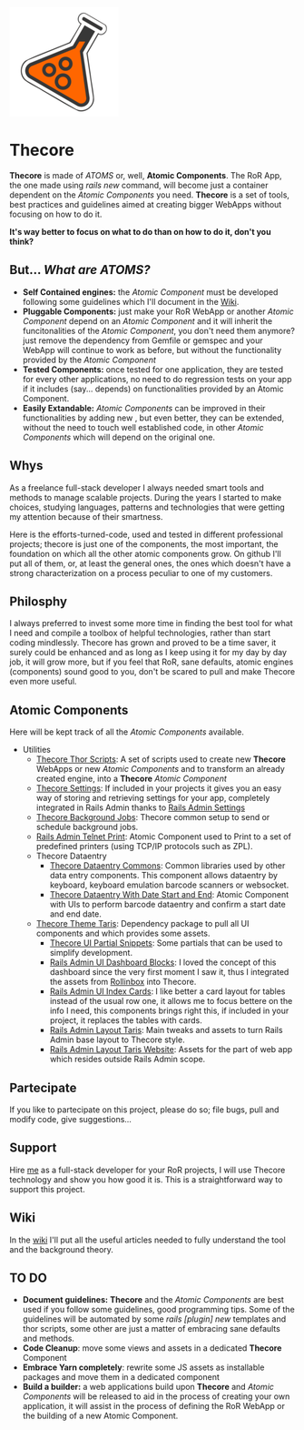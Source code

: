![Thecore Logo](https://github.com/gabrieletassoni/thecore_ui_layout_taris_website/raw/master/app/assets/images/logo.png)
# Thecore
**Thecore** is made of _ATOMS_ or, well, **Atomic Components**. 
The RoR App, the one made using _rails new_ command, will become just a container dependent on the _Atomic Components_ you need.
**Thecore** is a set of tools, best practices and guidelines aimed at creating bigger WebApps without focusing on how to do it.

**It's way better to focus on what to do than on how to do it, don't you think?**

## But... _What are ATOMS?_
 * **Self Contained engines:** the _Atomic Component_ must be developed following some guidelines which I'll document in the [Wiki](https://github.com/gabrieletassoni/thecore/wiki/Atomic_Component_Guidelines).
 * **Pluggable Components:** just make your RoR WebApp or another _Atomic Component_ depend on an _Atomic Component_ and it will inherit the funcitonalities of the _Atomic Component_, you don't need them anymore? just remove the dependency from Gemfile or gemspec and your WebApp will continue to work as before, but without the functionality provided by the _Atomic Component_
 * **Tested Components:** once tested for one application, they are tested for every other applications, no need to do regression tests on your app if it includes (say... depends) on functionalities provided by an Atomic Component.
 * **Easily Extandable:** _Atomic Components_ can be improved in their functionalities by adding new , but even better, they can be extended, without the need to touch well established code, in other _Atomic Components_ which will depend on the original one.
## Whys
As a freelance full-stack developer I always needed smart tools and methods to manage scalable projects. During the years I started to make choices, studying languages, patterns and technologies that were getting my attention because of their smartness.

Here is the efforts-turned-code, used and tested in different professional projects; thecore is just one of the  components, the most important, the foundation on which all the other atomic components grow. On github I'll put all of them, or, at least the general ones, the ones which doesn't have a strong characterization on a process peculiar to one of my customers.
## Philosphy
I always preferred to invest some more time in finding the best tool for what I need and compile a toolbox of helpful technologies, rather than start coding mindlessly. Thecore has grown and proved to be a time saver, it surely could be enhanced and as long as I keep using it for my day by day job, it will grow more, but if you feel that RoR, sane defaults, atomic engines (components) sound good to you, don't be scared to pull and make Thecore even more useful.
## Atomic Components
Here will be kept track of all the _Atomic Components_ available.
 * Utilities
    * [Thecore Thor Scripts](https://github.com/gabrieletassoni/thecore_thor_scripts): A set of scripts used to create new **Thecore** WebApps or new _Atomic Components_ and to transform an already created engine, into a **Thecore** _Atomic Component_
    * [Thecore Settings](https://github.com/gabrieletassoni/thecore_settings): If included in your projects it gives you an easy way of storing and retrieving settings for your app, completely integrated in Rails Admin thanks to [Rails Admin Settings](https://github.com/rs-pro/rails_admin_settings)
    * [Thecore Background Jobs](https://github.com/gabrieletassoni/thecore_background_jobs): Thecore common setup to send or schedule background jobs.
    * [Rails Admin Telnet Print](https://github.com/gabrieletassoni/rails_admin_telnet_print): Atomic Component used to Print to a set of predefined printers (using TCP/IP protocols such as ZPL).
    * Thecore Dataentry
        * [Thecore Dataentry Commons](https://github.com/gabrieletassoni/thecore_dataentry_commons): Common libraries used by other data entry components. This component allows dataentry by keyboard, keyboard emulation barcode scanners or websocket.
        * [Thecore Dataentry With Date Start and End](https://github.com/gabrieletassoni/thecore_dataentry_with_date_start_and_end): Atomic Component with UIs to perform barcode dataentry and confirm a start date and end date.
    * [Thecore Theme Taris](https://github.com/gabrieletassoni/thecore_theme_taris): Dependency package to pull all UI components and which provides some assets.
        * [Thecore UI Partial Snippets](https://github.com/gabrieletassoni/thecore_ui_partial_snippets): Some partials that can be used to simplify development.
        * [Rails Admin UI Dashboard Blocks](rails_admin_uihttps://github.com/gabrieletassoni/rails_admin_ui_dashboard_blocks_dashboard_blocks): I loved the concept of this dashboard since the very first moment I saw it, thus I integrated the assets from [Rollinbox](https://github.com/rollincode/rollinbox) into Thecore.
        * [Rails Admin UI Index Cards](https://github.com/gabrieletassoni/rails_admin_ui_index_cards): I like better a card layout for tables instead of the usual row one, it allows me to focus bettere on the info I need, this components brings right this, if included in your project, it replaces the tables with cards.
        * [Rails Admin Layout Taris](https://github.com/gabrieletassoni/rails_admin_ui_layout_taris): Main tweaks and assets to turn Rails Admin base layout to Thecore style.
        * [Rails Admin Layout Taris Website](https://github.com/gabrieletassoni/thecore_ui_layout_taris_website): Assets for the part of web app which resides outside Rails Admin scope.
## Partecipate
If you like to partecipate on this project, please do so; file bugs, pull and modify code, give suggestions...
## Support
Hire [me](mailto:gabriele.tassoni@gmail.com) as a full-stack developer for your RoR projects, I will use Thecore technology and show you how good it is. This is a straightforward way to support this project.
## Wiki
In the [wiki](https://github.com/gabrieletassoni/thecore/wiki) I'll put all the useful articles needed to fully understand the tool and the background theory.
## TO DO
 * **Document guidelines:** **Thecore** and the _Atomic Components_ are best used if you follow some guidelines, good programming tips. Some of the guidelines will be automated by some _rails [plugin] new_ templates and thor scripts, some other are just a matter of embracing sane defaults and methods.
 * **Code Cleanup**: move some views and assets in a dedicated **Thecore** Component
 * **Embrace Yarn completely**: rewrite some JS assets as installable packages and move them in a dedicated component
 * **Build a builder:** a web applications build upon **Thecore** and _Atomic Components_ will be released to aid in the process of creating your own application, it will assist in the process of defining the RoR WebApp or the building of a new Atomic Component.
